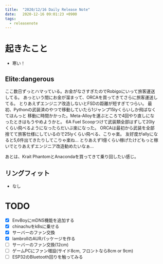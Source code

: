```yaml
---
title:  "2020/12/16 Daily Release Note"
date:   2020-12-16 09:01:23 +0900
tags:
  - releasenote
---
```

# 起きたこと

* 寒い！

## Elite:dangerous

ここ数日ずっとハマっている。お金がなさすぎたのでRobigoにいって旅客運送してる。
あっという間にお金が溜まって、ORCAを買ってきてさらに旅客運送してる。
とりあえずエンジニア改造しないとFSDの距離が短すぎてつらい。
最初、Pythonの武装済のやつで移動していたら1ジャンプ15lyくらいしか飛ばなくてほんっと
移動に時間かかった。Meta-Alloyを運ぶところで4回やり直しになったときはもうやめようかと。
6A Fuel Scoopつけて武装類全部はずして20lyくらい飛べるようになったらだいぶ楽になった。
ORCAは最初から武装を全部捨てて旅客仕様にしているので25lyくらい飛べる、こりゃ楽。
友好度がallyになると5,6件出てきたりしてこりゃ楽ね…
とりあえず1億くらい稼げたけどもっと稼いでとりあえずエンジニア改造勧めたいなぁ…

あとは、Krait PhantomとAnacondaを買ってきて乗り回したい感じ。


## リングフィット

* なし

# TODO 

- [x] EnvBoyにmDNS機能を追加する
- [x] chinachuをk8sに乗せる
- [x] サーバーのファン交換
- [x] lambrollのAURパッケージを作る
- [ ] サーバーのファン交換(12cm)
- [ ] ゲームPCにファン増設(サイド8cm, フロントなら8cm or 9cm)
- [ ] ESP32のBluetooth回りを触ってみる

